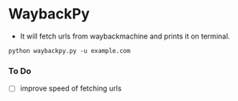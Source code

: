 # WaybackPy

* It will fetch urls from waybackmachine and prints it on terminal.

`python waybackpy.py -u example.com`

### To Do

- [ ] improve speed of fetching urls
